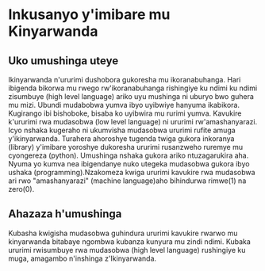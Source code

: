 # Inkusanyo y'imibare mu Kinyarwanda
## Uko umushinga uteye
Ikinyarwanda n'ururimi dushobora gukoresha mu ikoranabuhanga. 
Hari ibigenda bikorwa mu rwego rw'ikoranabuhanga rishingiye ku ndimi ku ndimi zisumbuye (high level language) ariko uyu mushinga ni uburyo bwo guhera mu mizi.
Ubundi mudabobwa yumva ibyo uyibwiye hanyuma ikabikora. Kugirango ibi bishoboke, bisaba ko uyibwira mu rurimi yumva. Kavukire k'ururimi rwa mudasobwa (low level language) ni ururimi rw'amashanyarazi.
Icyo nshaka kugeraho ni ukumvisha mudasobwa ururimi rufite amuga y'ikinyarwanda.
Turahera ahoroshye tugenda twiga gukora inkoranya (library) y'imibare yoroshye dukoresha ururimi rusanzweho ruremye mu cyongereza (python).
Umushinga nshaka gukora ariko ntuzagarukira aha.
Nyuma yo kumva nea ibigendanye nuko utegeka mudasobwa gukora ibyo ushaka (programming).Nzakomeza kwiga ururimi kavukire rwa mudasobwa ari rwo "amashanyarazi" (machine language)aho bihindurwa rimwe(1) na zero(0).
## Ahazaza h'umushinga
Kubasha kwigisha mudasobwa guhindura ururimi kavukire rwarwo mu kinyarwanda bitabaye ngombwa kubanza kunyura mu zindi ndimi.
Kubaka ururimi rwisumbuye rwa mudasobwa (high level language) rushingiye ku muga, amagambo n'inshinga z'Ikinyarwanda.
